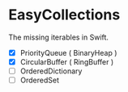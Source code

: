 # EasyCollections

The missing iterables in Swift.

- [x] PriorityQueue ( BinaryHeap )
- [x] CircularBuffer ( RingBuffer ) 
- [ ] OrderedDictionary
- [ ] OrderedSet

